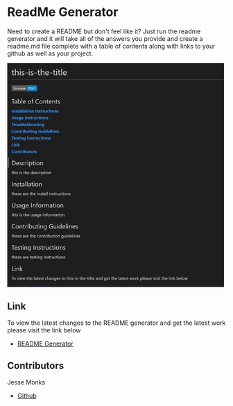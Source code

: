 # ReadMe Generator

Need to create a README but don't feel like it? Just run the readme generator and it will take all of the answers you provide and create a readme.md file complete with a table of contents along with links to your github as well as your project. 

<img src="assets\images\readme-generator.PNG" width="500"/>

## Link

To view the latest changes to the README generator and get the latest work please visit the link below 

- [README Generator](https://heatedtowel.github.io/readme-generator/)


## Contributors

Jesse Monks
- [Github](https://github.com/heatedtowel/readme-generator)
